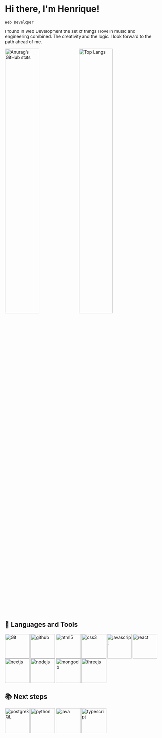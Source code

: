 # Hi there, I'm Henrique!

`Web Developer`

I found in Web Development the set of things I love in music and engineering combined. The creativity and the logic. I look forward to the path ahead of me.

<img align="left" width="47%" alt="Anurag's GitHub stats" src="https://github-readme-stats.vercel.app/api?username=Rick1Marques&show_icons=true&theme=gruvbox">

<img alt="Top Langs" width="47%" src="https://github-readme-stats.vercel.app/api/top-langs/?username=Rick1Marques&layout=donut&theme=gruvbox">

<br/>

## 🧰 Languages and Tools


<img align="left"  width="80px" alt="Git" src="https://cdn.jsdelivr.net/gh/devicons/devicon/icons/git/git-original-wordmark.svg" />

<img align="left"  width="80px" alt="github" src="https://cdn.jsdelivr.net/gh/devicons/devicon/icons/github/github-original-wordmark.svg" />

<img align="left"  width="80px" alt="html5" src="https://cdn.jsdelivr.net/gh/devicons/devicon/icons/html5/html5-original-wordmark.svg" />

<img align="left"  width="80px" alt="css3" src="https://cdn.jsdelivr.net/gh/devicons/devicon/icons/css3/css3-original-wordmark.svg" />

<img align="left"  width="80px" alt="javascript" src="https://cdn.jsdelivr.net/gh/devicons/devicon/icons/javascript/javascript-original.svg" />

<img align="left"  width="80px" alt="react" src="https://cdn.jsdelivr.net/gh/devicons/devicon/icons/react/react-original-wordmark.svg" />

<img align="left"  width="80px" alt="nextjs" src="https://cdn.jsdelivr.net/gh/devicons/devicon/icons/nextjs/nextjs-original.svg" />

<img  align="left"  width="80px" alt="nodejs" src="https://cdn.jsdelivr.net/gh/devicons/devicon/icons/nodejs/nodejs-plain-wordmark.svg" />

<img align="left"  width="80px" alt="mongodb" src="https://cdn.jsdelivr.net/gh/devicons/devicon/icons/mongodb/mongodb-original-wordmark.svg" />

<img  width="80px" alt="threejs" src="https://cdn.jsdelivr.net/gh/devicons/devicon/icons/threejs/threejs-original-wordmark.svg" />


<br/>


## 📚 Next steps

<img align="left"  width="80px" alt="postgreSQL" src="https://cdn.jsdelivr.net/gh/devicons/devicon/icons/postgresql/postgresql-original-wordmark.svg" />

<img align="left"  width="80px" alt="python" src="https://cdn.jsdelivr.net/gh/devicons/devicon/icons/python/python-original-wordmark.svg" />

<img align="left"  width="80px" alt="java" src="https://cdn.jsdelivr.net/gh/devicons/devicon/icons/java/java-original-wordmark.svg" />

<img width="80px" alt="typescript" src="https://cdn.jsdelivr.net/gh/devicons/devicon/icons/typescript/typescript-original.svg" />




